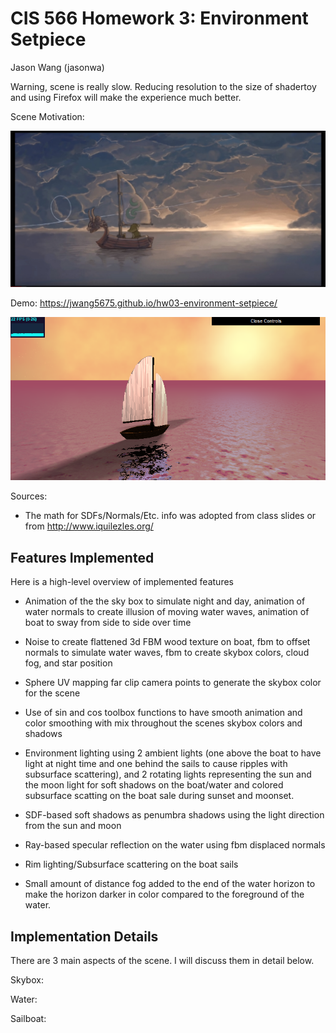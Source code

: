 # CIS 566 Homework 3: Environment Setpiece
Jason Wang (jasonwa)

Warning, scene is really slow. Reducing resolution to the size of shadertoy and using Firefox will make the experience much better.

Scene Motivation:

![](images/motivation.jpg)

Demo: https://jwang5675.github.io/hw03-environment-setpiece/

![](images/main.png)

Sources:
  - The math for SDFs/Normals/Etc. info was adopted from class slides or from http://www.iquilezles.org/

## Features Implemented
Here is a high-level overview of implemented features

- Animation of the the sky box to simulate night and day, animation of water normals to create illusion of moving water waves, animation of boat to sway from side to side over time
- Noise to create flattened 3d FBM wood texture on boat, fbm to offset normals to simulate water waves, fbm to create skybox colors, cloud fog, and star position
- Sphere UV mapping far clip camera points to generate the skybox color for the scene
- Use of sin and cos toolbox functions to have smooth animation and color smoothing with mix throughout the scenes skybox colors and shadows
- Environment lighting using 2 ambient lights (one above the boat to have light at night time and one behind the sails to cause ripples with subsurface scattering), and 2 rotating lights representing the sun and the moon light for soft shadows on the boat/water and colored subsurface scatting on the boat sale during sunset and moonset.
- SDF-based soft shadows as penumbra shadows using the light direction from the sun and moon

- Ray-based specular reflection on the water using fbm displaced normals
- Rim lighting/Subsurface scattering on the boat sails
- Small amount of distance fog added to the end of the water horizon to make the horizon darker in color compared to the foreground of the water.



## Implementation Details

There are 3 main aspects of the scene. I will discuss them in detail below.

Skybox:

Water:

Sailboat:
